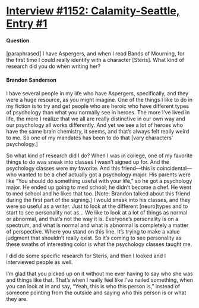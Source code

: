 # [Interview #1152: Calamity-Seattle, Entry #1](https://www.theoryland.com/intvmain.php?i=1152#1)

#### Question

[paraphrased] I have Aspergers, and when I read Bands of Mourning, for the first time I could really identify with a character [Steris]. What kind of research did you do when writing her?

#### Brandon Sanderson

I have several people in my life who have Aspergers, specifically, and they were a huge resource, as you might imagine. One of the things I like to do in my fiction is to try and get people who are heroic who have different types of psychology than what you normally see in heroes. The more I’ve lived in life, the more I realize that we all are really distinctive in our own way and our psychology all works differently. And yet we see a lot of heroes who have the same brain chemistry, it seems, and that’s always felt really weird to me. So one of my mandates has been to do that [vary characters’ psychology.]

So what kind of research did I do? When I was in college, one of my favorite things to do was sneak into classes I wasn’t signed up for. And the psychology classes were my favorite. And this friend—this is coincidental—who wanted to be a chef actually got a psychology major. His parents were like “You should do something useful with your life,” so he got a psychology major. He ended up going to med school; he didn’t become a chef. He went to med school and he likes that too. [Note: Brandon talked about this friend during the first part of the signing.] I would sneak into his classes, and they were so useful as a writer. Just to look at the different [neuro]types and to start to see personality not as… We like to look at a lot of things as normal or abnormal, and that’s not the way it is. Everyone’s personality is on a spectrum, and what is normal and what is abnormal is completely a matter of perspective. Where you stand on this line. It’s trying to make a value judgment that shouldn’t really exist. So it’s coming to see personality as these swaths of interesting color is what the psychology classes taught me.

I did do some specific research for Steris, and then I looked and I interviewed people as well.

I’m glad that you picked up on it without me ever having to say who she was and things like that. That’s when I really feel like I’ve nailed something, when you can look at in and say, “Yeah, this is who this person is,” instead of someone pointing from the outside and saying who this person is or what they are.

